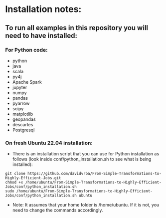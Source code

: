 # Installation notes:

## To run all examples in this repository you will need to have installed:

### For Python code:
* python
* java
* scala
* py4j
* Apache Spark
* jupyter
* numpy
* pandas
* pyarrow
* scipy
* matplotlib
* geopandas
* descartes
* Postgresql

### On fresh Ubuntu 22.04 installation:
* There is an installation script that you can use for Python installation as follows (look inside conf/python_installation.sh to see what is being installed):
```
git clone https://github.com/davidvrba/From-Simple-Transformations-to-Highly-Efficient-Jobs.git
chmod +x /home/ubuntu/From-Simple-Transformations-to-Highly-Efficient-Jobs/conf/python_installation.sh
sudo /home/ubuntu/From-Simple-Transformations-to-Highly-Efficient-Jobs/conf/python_installation.sh ubuntu
```
* Note: It assumes that your home folder is /home/ubuntu. If it is not, you need to change the commands accordingly.
